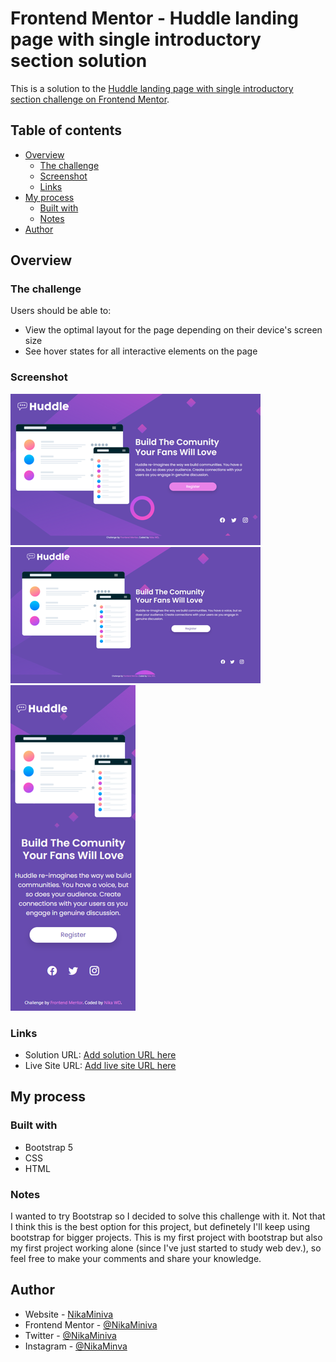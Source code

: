 # Frontend Mentor - Huddle landing page with single introductory section solution

This is a solution to the [Huddle landing page with single introductory section challenge on Frontend Mentor](https://www.frontendmentor.io/challenges/huddle-landing-page-with-a-single-introductory-section-B_2Wvxgi0). 

## Table of contents

- [Overview](#overview)
  - [The challenge](#the-challenge)
  - [Screenshot](#screenshot)
  - [Links](#links)
- [My process](#my-process)
  - [Built with](#built-with)
  - [Notes](#notes)
- [Author](#author)

## Overview

### The challenge

Users should be able to:

- View the optimal layout for the page depending on their device's screen size
- See hover states for all interactive elements on the page

### Screenshot

![Active States](./results/active-states.png)
![Desktop Preview](./results/desktop-version.png)
![Mobile Preview](./results/mobile-version.png)


### Links

- Solution URL: [Add solution URL here]()
- Live Site URL: [Add live site URL here]()

## My process

### Built with

- Bootstrap 5
- CSS
- HTML

### Notes

I wanted to try Bootstrap so I decided to solve this challenge with it. Not that I think this is the best option for this project, but definetely I'll keep using bootstrap for bigger projects. 
This is my first project with bootstrap but also my first project working alone (since I've just started to study web dev.), so feel free to make your comments and share your knowledge.

## Author

- Website - [NikaMiniva](https://github.com/NikaMiniva)
- Frontend Mentor - [@NikaMiniva](https://www.frontendmentor.io/profile/NikaMiniva)
- Twitter - [@NikaMiniva](https://www.twitter.com/NikaMiniva)
- Instagram - [@NikaMinva](https://www.instagram.com/nikaminiva/)